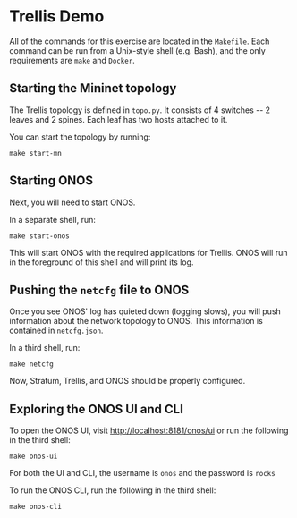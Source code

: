 # Trellis Demo

All of the commands for this exercise are located in the `Makefile`. Each command can be run from a Unix-style shell (e.g. Bash), and the only requirements are `make` and `Docker`.

## Starting the Mininet topology

The Trellis topology is defined in `topo.py`. It consists of 4 switches -- 2 leaves and 2 spines. Each leaf has two hosts attached to it.

You can start the topology by running:

```
make start-mn
```

## Starting ONOS

Next, you will need to start ONOS.

In a separate shell, run:

```
make start-onos
```

This will start ONOS with the required applications for Trellis. ONOS will run in the foreground of this shell and will print its log.

## Pushing the `netcfg` file to ONOS

Once you see ONOS' log has quieted down (logging slows), you will push information about the network topology to ONOS. This information is contained in `netcfg.json`.

In a third shell, run:

```
make netcfg
```

Now, Stratum, Trellis, and ONOS should be properly configured.

## Exploring the ONOS UI and CLI

To open the ONOS UI, visit [http://localhost:8181/onos/ui](http://localhost:8181/onos/ui) or run the following in the third shell:

```
make onos-ui
```

For both the UI and CLI, the username is `onos` and the password is `rocks`

To run the ONOS CLI, run the following in the third shell:

```
make onos-cli
```
